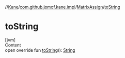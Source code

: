 //[Kane](../../index.md)/[com.github.jomof.kane.impl](../index.md)/[MatrixAssign](index.md)/[toString](to-string.md)



# toString  
[jvm]  
Content  
open override fun [toString](to-string.md)(): [String](https://kotlinlang.org/api/latest/jvm/stdlib/kotlin/-string/index.html)  



